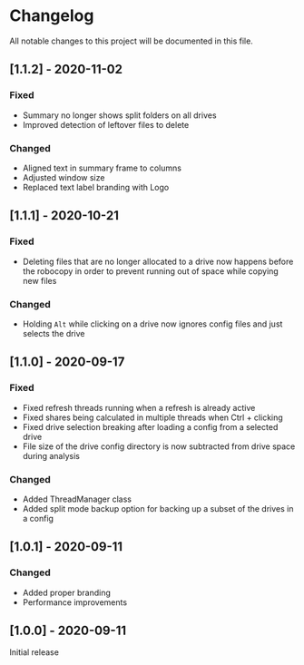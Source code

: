 # Changelog
All notable changes to this project will be documented in this file.

## [1.1.2] - 2020-11-02
### Fixed
- Summary no longer shows split folders on all drives
- Improved detection of leftover files to delete
### Changed
- Aligned text in summary frame to columns
- Adjusted window size
- Replaced text label branding with Logo

## [1.1.1] - 2020-10-21
### Fixed
- Deleting files that are no longer allocated to a drive now happens before the robocopy in order to prevent running out of space while copying new files

### Changed
- Holding `Alt` while clicking on a drive now ignores config files and just selects the drive

## [1.1.0] - 2020-09-17
### Fixed
- Fixed refresh threads running when a refresh is already active
- Fixed shares being calculated in multiple threads when Ctrl + clicking
- Fixed drive selection breaking after loading a config from a selected drive
- File size of the drive config directory is now subtracted from drive space during analysis

### Changed
- Added ThreadManager class
- Added split mode backup option for backing up a subset of the drives in a config

## [1.0.1] - 2020-09-11
### Changed
- Added proper branding
- Performance improvements

## [1.0.0] - 2020-09-11
Initial release